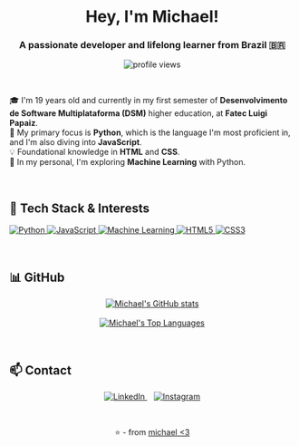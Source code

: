 <h1 align="center">Hey, I'm Michael!</h1>
<h3 align="center">A passionate developer and lifelong learner from Brazil 🇧🇷</h3>

<p align="center">
  <img src="https://komarev.com/ghpvc/?username=pxawtyy&label=Profile%20views&color=0e75b6&style=flat" alt="profile views" />
</p>

<br>

🎓 I'm 19 years old and currently in my first semester of **Desenvolvimento de Software Multiplataforma (DSM)** higher education, at **Fatec Luigi Papaiz**.
<br>
🌱 My primary focus is **Python**, which is the language I'm most proficient in, and I'm also diving into **JavaScript**.
<br>
💡 Foundational knowledge in **HTML** and **CSS**.
<br>
🧠 In my personal, I'm exploring **Machine Learning** with Python.

<br>

## 🚀 Tech Stack & Interests

<p align="left">
  <a href="https://www.python.org" target="_blank" rel="noreferrer">
    <img src="https://img.shields.io/badge/Python-3776AB?style=for-the-badge&logo=python&logoColor=white" alt="Python"/>
  </a>
  <a href="https://developer.mozilla.org/en-US/docs/Web/JavaScript" target="_blank" rel="noreferrer">
    <img src="https://img.shields.io/badge/JavaScript-F7DF1E?style=for-the-badge&logo=javascript&logoColor=black" alt="JavaScript"/>
  </a>
  <a href="https://scikit-learn.org/" target="_blank" rel="noreferrer">
    <img src="https://img.shields.io/badge/Machine%20Learning-FF9900?style=for-the-badge&logo=scikitlearn&logoColor=white" alt="Machine Learning"/>
  </a>
  <a href="https://www.w3.org/html/" target="_blank" rel="noreferrer">
    <img src="https://img.shields.io/badge/HTML5-E34F26?style=for-the-badge&logo=html5&logoColor=white" alt="HTML5"/>
  </a>
  <a href="https://www.w3schools.com/css/" target="_blank" rel="noreferrer">
    <img src="https://img.shields.io/badge/CSS3-1572B6?style=for-the-badge&logo=css3&logoColor=white" alt="CSS3"/>
  </a>
</p>

<br>

## 📊 GitHub

<p align="center">
  <a href="https://github.com/anuraghazra/github-readme-stats">
    <img align="center" src="https://github-readme-stats.vercel.app/api?username=pxawtyy&show_icons=true&theme=radical&hide_border=true&include_all_commits=true&count_private=true" alt="Michael's GitHub stats"/>
  </a>
  <br><br>
  <a href="https://github.com/anuraghazra/github-readme-stats">
    <img align="center" src="https://github-readme-stats.vercel.app/api/top-langs/?username=pxawtyy&layout=compact&theme=radical&hide_border=true&include_all_commits=true&count_private=true&langs_count=8" alt="Michael's Top Languages"/>
  </a>
</p>
<br>

## 📫 Contact

<p align="center">
  <a href="https://linkedin.com/in/michaelkuwahara" target="_blank">
    <img src="https://img.shields.io/badge/LinkedIn-0077B5?style=for-the-badge&logo=linkedin&logoColor=white" alt="LinkedIn"/>
  </a>
    
  <a href="https://instagram.com/mxdokii" target="_blank">
    <img src="https://img.shields.io/badge/Instagram-E4405F?style=for-the-badge&logo=instagram&logoColor=white" alt="Instagram"/>
  </a>
</p>

<br>
<p align="center">
  ⭐️ - from <a href="https://github.com/pxawtyy">michael <3</a>
</p>
